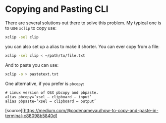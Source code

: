 # Copying and Pasting CLI

There are several solutions out there to solve this problem. My typical one is to use `xclip` to copy use: 

```bash
xclip -sel clip
```

you can also set up a alias to make it shorter. You can ever copy from a file:

```bash
xclip -sel clip < ~/path/to/file.txt
```

And to paste you can use: 

```bash
xclip -o > pastetext.txt
```
One alternative, if you prefer is `pbcopy`:

```
# Linux version of OSX pbcopy and pbpaste.
alias pbcopy=’xsel — clipboard — input’
alias pbpaste=’xsel — clipboard — output’
```
[source][https://medium.com/@codenameyau/how-to-copy-and-paste-in-terminal-c88098b5840d]
